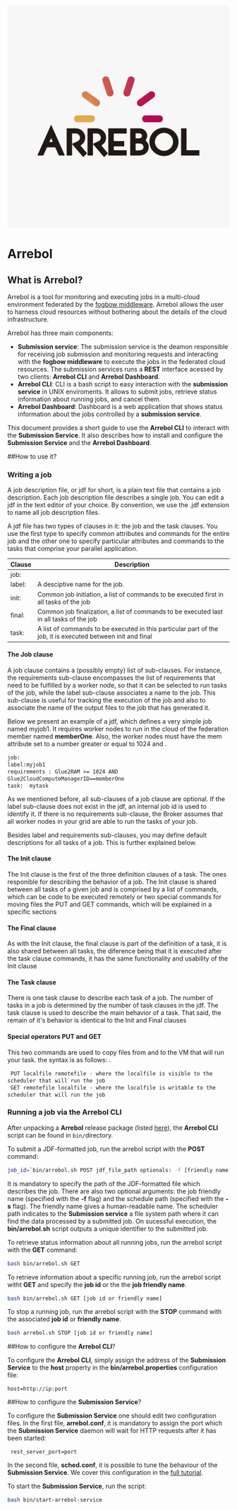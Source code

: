 ![alt logo](assets/ARREBOL-22.png)

# Arrebol
## What is Arrebol?
  Arrebol is a tool for monitoring and executing jobs in a multi-cloud environment federated by the [fogbow middleware](http://www.fogbowcloud.org). Arrebol allows the user to harness cloud resources without bothering about the details of the cloud infrastructure.

  Arrebol has three main components:
  - **Submission service**: The submission service is the deamon responsible for receiving job submission and monitoring requests and interacting with the **fogbow middleware** to execute the jobs in the federated cloud resources. The submission services runs a **REST** interface acessed by two clients: **Arrebol CLI** and **Arrebol Dashboard**.
  - **Arrebol CLI**: CLI is a bash script to easy interaction with the **submission service** in UNIX enviroments. It allows to submit jobs, retrieve status information about running jobs, and cancel them.
  - **Arrebol Dashboard**: Dashboard is a web application that shows status information about the jobs controlled by a **submission service**.

  This document provides a short guide to use the **Arrebol CLI** to interact with the **Submission Service**. It also describes how to install and configure the **Submission Service** and the **Arrebol Dashboard**.

##How to use it?

### Writing a job

A job description file, or jdf for short, is a plain text file that contains a job description. Each job description file describes a single job. You can edit a jdf in the text editor of your choice. By convention, we use the .jdf extension to name all job description files.

A jdf file has two types of clauses in it: the job and the task clauses. You use the first type to specify common attributes
and commands for the entire job and the other one to specify particular attributes and commands to the tasks that comprise your parallel application.

Clause | Description
---- | --------------------
job: |
label: | A desciptive name for the job.
init: | Common job initiation, a list of commands to be executed first in all tasks of the job
final: | Common job finalization, a list of commands to be executed last in all tasks of the job 
task: | A list of commands to be executed in this particular part of the job, it is executed between init and final

#### The Job clause

A job clause contains a (possibly empty) list of sub-clauses. For instance, the requirements sub-clause encompasses the list of requirements that need to be fulfilled by a worker node, so that it can be selected to run tasks of the job, while the label sub-clause associates a name to the job. This sub-clause is useful for tracking the execution of the job and also to associate the name of the output files to the job that has generated it.

Below we present an example of a jdf, which defines a very simple job named myjob1. It requires worker nodes to run in the cloud of the federation member named **memberOne**. Also, the worker nodes must have the mem attribute set to a number greater or equal to 1024 and .

    job:
    label:myjob1
    requirements : Glue2RAM >= 1024 AND Glue2CloudComputeManagerID==memberOne
    task:  mytask

As we mentioned before, all sub-clauses of a job clause are optional. If the label sub-clause does not exist in the jdf, an internal job id is used to identify it. If there is no requirements sub-clause, the Broker assumes that all worker nodes in your grid are able to run the tasks of your job.

Besides label and requirements sub-clauses, you may define default descriptions for all tasks of a job. This is further explained below.

#### The Init clause

The Init clause is the first of the three definition clauses of a task. The ones responible for describing the behavior of a job. The Init clause is shared between all tasks of a given job and is comprised by a list of commands, which can be code to be executed remotely or two special commands for moving files the PUT and GET commands, which will be explained in a specific sections

#### The Final clause

As with the Init clause, the final clause is part of the definition of a task, it is also shared between all tasks, the diference being that it is executed after the task clause commands, it has the same functionality and usability of the Init clause

#### The Task clause

There is one task clause to describe each task of a job. The number of tasks in a job is determined by the number of task clauses in the jdf. The task clause is used to describe the main behavior of a task. That said, the remain of it's behavior is identical to the Init and Final clauses

#### Special operators PUT and GET
This two commands are used to copy files from and to the VM that will run your task. the syntax is as follows: .
```
 PUT localfile remotefile - where the localfile is visible to the scheduler that will run the job
 GET remotefile localfile - where the localfile is writable to the scheduler that will run the job 
```

### Running a job via the Arrebol CLI

After unpacking a **Arrebol** release package (listed [here](https://github.com/fogbow/arrebol/releases)), the **Arrebol CLI** script can be found in ```bin/```directory.

To submit a JDF-formatted job, run the arrebol script with the **POST** command:

```bash
job_id=`bin/arrebol.sh POST jdf_file_path optionals: -f [friendly name] -s [schedule path]`
```
It is mandatory to specify the path of the JDF-formatted file which describes the job. There are also two optional arguments: the job friendly name (specified with the **-f** flag) and the schedule path (specified with the **-s** flag). The friendly name gives a human-readable name. The scheduler path indicates to the **Submission service** a file system path where it can find the data processed by a submitted job. On sucessful execution, the **bin/arrebol.sh** script outputs a unique identifier to the submitted job.

To retrieve status information about all running jobs, run the arrebol script with the **GET** command:

```bash
bash bin/arrebol.sh GET
```

To retrieve information about a specific running job, run the arrebol script witht **GET** and specify the **job id** or the the **job friendly name**.

```bash
bash bin/arrebol.sh GET [job id or friendly name]
```

To stop a running job, run the arrebol script with the **STOP** command with the associated **job id** or **friendly name**.

```bash
bash arrebol.sh STOP [job id or friendly name]
```

##How to configure the **Arrebol CLI**?

To configure the **Arrebol CLI**, simply assign the address of the **Submission Service** to the **host** property in the  **bin/arrebol.properties** configuration file:

```
host=http://ip:port
```

##How to configure the **Submission Service**?

To configure the **Submission Service** one should edit two configuration files. In the first file, **arrebol.conf**, it is mandatory to assign the port which the **Submission Service** daemon will wait for HTTP requests after it has been started:

```
 rest_server_port=port
```

In the second file, **sched.conf**, it is possible to tune the behaviour of the **Submission Service**. We cover this  configuration in the [full tutorial]().

To start the **Submission Service**, run the script:

```bash
bash bin/start-arrebol-service
```

